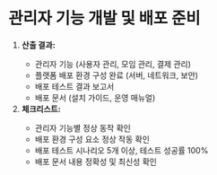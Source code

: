 # 관리자 기능 개발 및 배포 준비

<ol>
  <li><strong>산출 결과:</strong></li>
  <ul>
    <li>관리자 기능 (사용자 관리, 모임 관리, 결제 관리)</li>
    <li>플랫폼 배포 환경 구성 완료 (서버, 네트워크, 보안)</li>
    <li>배포 테스트 결과 보고서</li>
    <li>배포 문서 (설치 가이드, 운영 매뉴얼)</li>
  </ul>
  <li><strong>체크리스트:</strong></li>
  <ul>
    <li>관리자 기능별 정상 동작 확인</li>
    <li>배포 환경 구성 요소 정상 작동 확인</li>
    <li>배포 테스트 시나리오 5개 이상, 테스트 성공률 100%</li>
    <li>배포 문서 내용 정확성 및 최신성 확인</li>
  </ul>
</ol>